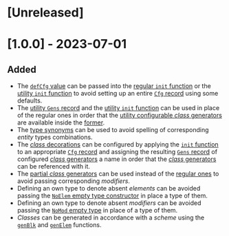 # [Unreleased]

# [1.0.0] - 2023-07-01

## Added

- The [`defCfg` value](https://monadosquito.github.io/bem/Bem-Cfg-Cfg.html) can be passed
into the [regular `init` function](https://monadosquito.github.io/bem/Bem-Cls-Gen-Cfg.html)
or the [utility `init` function](https://monadosquito.github.io/bem/Bem-Utl-Utl.html)
to avoid setting up an entire [`Cfg` record](https://monadosquito.github.io/bem/Bem-Cfg-Cfg.html)
using some defaults.
- The [utility `Gens` record](https://monadosquito.github.io/bem/Bem-Utl-Utl.html)
and the [utility `init` function](https://monadosquito.github.io/bem/Bem-Utl-Utl.html) can be used
in place of the regular ones
in order that the [utility configurable *class* generators](https://monadosquito.github.io/bem/Bem-Utl-Utl.html) are available
inside the [former](https://monadosquito.github.io/bem/Bem-Utl-Utl.html).
- The [type synonyms](https://monadosquito.github.io/bem/Bem-Utl-Intr.html) can be used
to avoid spelling of corresponding *entity* types combinations.
- The [*class* decorations](https://github.com/monadosquito/bem#table-1) can be configured
by applying the [`init` function](https://monadosquito.github.io/bem/Bem-Cls-Gen-Cfg.html)
to an appropriate [`Cfg` record](https://monadosquito.github.io/bem/Bem-Cfg-Cfg.html)
and assigning the resulting [`Gens` record](https://monadosquito.github.io/bem/Bem-Cls-Gen-Cfg.html)
of configured [*class* generators](https://monadosquito.github.io/bem/Bem-Cls-Gen-Cfg.html) a name
in order that the [*class* generators](https://monadosquito.github.io/bem/Bem-Cls-Gen-Cfg.html) can be referenced
with it.
- The [partial *class* generators](https://monadosquito.github.io/bem/Bem-Utl-Utl.html) can be used
instead
of the [regular ones](https://monadosquito.github.io/bem/Bem-Gen-Gen.html)
to avoid passing corresponding *modifiers*.
- Defining an own type to denote absent *elements* can be avoided
passing the [`NoElem` empty type constructor](https://monadosquito.github.io/bem/Bem-Gen-Gen.html)
in place a type of them.
- Defining an own type to denote absent *modifiers* can be avoided
passing the [`NoMod` empty type](https://monadosquito.github.io/bem/Bem-Gen-Gen.html)
in place of a type of them.
- *Classes* can be generated
in accordance
with a *scheme*
using the [`genBlk`](https://monadosquito.github.io/bem/Bem-Gen-Gen.html)
and [`genElem`](https://monadosquito.github.io/bem/Bem-Gen-Gen.html) functions.
